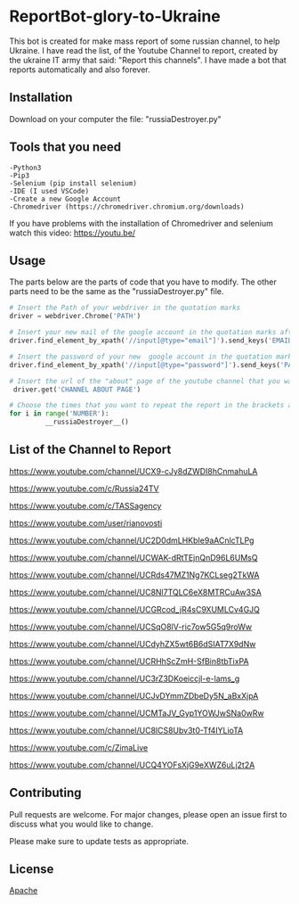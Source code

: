 # ReportBot-glory-to-Ukraine
This bot is created for make mass report of some russian channel, to help Ukraine.
I have read the list, of the Youtube Channel to report, created by the ukraine IT army that said: "Report this channels". I have made a bot that reports automatically and also forever.
 

## Installation
Download on your computer the file: "russiaDestroyer.py"

## Tools that you need
    -Python3
    -Pip3
    -Selenium (pip install selenium)
    -IDE (I used VSCode)
    -Create a new Google Account 
    -Chromedriver (https://chromedriver.chromium.org/downloads)
If you have problems with the installation of Chromedriver and selenium watch this video: https://youtu.be/


## Usage
The parts below are the parts of code that you have to modify. The other parts need to be the same as the "russiaDestroyer.py" file.
```python
# Insert the Path of your webdriver in the quotation marks 
driver = webdriver.Chrome('PATH')

# Insert your new mail of the google account in the quotation marks after "send_keys"
driver.find_element_by_xpath('//input[@type="email"]').send_keys('EMAIL')

# Insert the password of your new  google account in the quotation marks after "send_keys"
driver.find_element_by_xpath('//input[@type="password"]').send_keys('PASSWORD')

# Insert the url of the "about" page of the youtube channel that you want to report. REPORT ONLY THE RUSSIAN CHANNELS THAT ARE IN THE LIST BELOW.
 driver.get('CHANNEL ABOUT PAGE')

# Choose the times that you want to repeat the report in the brackets after "range"
for i in range('NUMBER'):
         __russiaDestroyer__()

```
## List of the Channel to Report
https://www.youtube.com/channel/UCX9-cJy8dZWDI8hCnmahuLA

https://www.youtube.com/c/Russia24TV

https://www.youtube.com/c/TASSagency

https://www.youtube.com/user/rianovosti

https://www.youtube.com/channel/UC2D0dmLHKbIe9aACnlcTLPg

https://www.youtube.com/channel/UCWAK-dRtTEjnQnD96L6UMsQ

https://www.youtube.com/channel/UCRds47MZ1Ng7KCLseg2TkWA

https://www.youtube.com/channel/UC8Nl7TQLC6eX8MTRCuAw3SA

https://www.youtube.com/channel/UCGRcod_jR4sC9XUMLCv4GJQ

https://www.youtube.com/channel/UCSqO8lV-ric7ow5G5q9roWw

https://www.youtube.com/channel/UCdyhZX5wt6B6dSIAT7X9dNw

https://www.youtube.com/channel/UCRHhScZmH-SfBin8tbTixPA

https://www.youtube.com/channel/UC3rZ3DKoeiccjl-e-lams_g

https://www.youtube.com/channel/UCJvDYmmZDbeDy5N_aBxXjpA

https://www.youtube.com/channel/UCMTaJV_Gyp1YOWJwSNa0wRw

https://www.youtube.com/channel/UC8lCS8Ubv3t0-Tf4IYLioTA

https://www.youtube.com/c/ZimaLive

https://www.youtube.com/channel/UCQ4YOFsXjG9eXWZ6uLj2t2A


## Contributing
Pull requests are welcome. For major changes, please open an issue first to discuss what you would like to change.

Please make sure to update tests as appropriate.

## License
[Apache](https://choosealicense.com/licenses/apache/)
